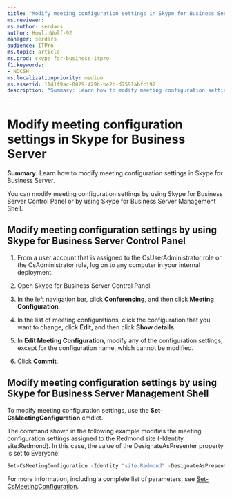 ```yaml
---
title: "Modify meeting configuration settings in Skype for Business Server"
ms.reviewer: 
ms.author: serdars
author: HowlinWolf-92
manager: serdars
audience: ITPro
ms.topic: article
ms.prod: skype-for-business-itpro
f1.keywords:
- NOCSH
ms.localizationpriority: medium
ms.assetid: 11d1f9ac-0029-429b-be2b-d7591abfc192
description: "Summary: Learn how to modify meeting configuration settings in Skype for Business Server."
---
```


# Modify meeting configuration settings in Skype for Business Server
 
**Summary:** Learn how to modify meeting configuration settings in Skype for Business Server.
  
You can modify meeting configuration settings by using Skype for Business Server Control Panel or by using Skype for Business Server Management Shell.
  
## Modify meeting configuration settings by using Skype for Business Server Control Panel

1. From a user account that is assigned to the CsUserAdministrator role or the CsAdministrator role, log on to any computer in your internal deployment.
    
2.  Open Skype for Business Server Control Panel.
    
3. In the left navigation bar, click **Conferencing**, and then click **Meeting Configuration**.
    
4. In the list of meeting configurations, click the configuration that you want to change, click **Edit**, and then click **Show details**.
    
5. In **Edit Meeting Configuration**, modify any of the configuration settings, except for the configuration name, which cannot be modified.
    
6. Click **Commit**.
    
## Modify meeting configuration settings by using Skype for Business Server Management Shell

To modify meeting configuration settings, use the **Set-CsMeetingConfiguration** cmdlet.
  
The command shown in the following example modifies the meeting configuration settings assigned to the Redmond site (-Identity site:Redmond). In this case, the value of the DesignateAsPresenter property is set to Everyone:
  
```PowerShell
Set-CsMeetingConfiguration -Identity "site:Redmond" -DesignateAsPresenter "Everyone"
```

For more information, including a complete list of parameters, see [Set-CsMeetingConfiguration](/powershell/module/skype/set-csmeetingconfiguration?view=skype-ps).
